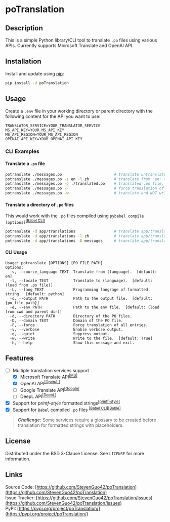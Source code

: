 # poTranslation

## Description

This is a simple Python library/CLI tool to translate `.po` files using various APIs. Currently supports Microsoft Translate and OpenAI API. 

## Installation

Install and update using [pip][PIP]:

```bash
pip install -U poTranslation
```

## Usage

Create a `.env` file in your working directory or parent directory with the following content for the API you want to use:   

```properties
TRANSLATOR_SERVICE=YOUR_TRANSLATOR_SERVICE
MS_API_KEY=YOUR_MS_API_KEY
MS_API_REGION=YOUR_MS_API_REGION
OPENAI_API_KEY=YOUR_OPENAI_API_KEY
```

### CLI Examples

#### Translate a `.po` file

```bash
potranslate ./messages.po                       # translate untranslated text from 'en' to language specified in the .po file, save to ./messages.po
potranslate ./messages.po -s en -l zh           # translate from 'en' to 'zh'
potranslate ./messages.po -o ./translated.po    # translated .po file, save to ./translated.po
potranslate ./messages.po -F                    # force translation of all entries
potranslate ./messages.po -w                    # translate and NOT write to the file
```

#### Translate a directory of `.po` files

This would work with the `.po` files compiled using `pybabel compile [options]`<sup>[[Babel CLI]][pybabel-compile]</sup>

```bash
potranslate -d app/translations                 # translate app/translations/<locale>/LC_MESSAGES/<domain>.po
potranslate -d app/translations -l zh           # translate app/translations/zh/LC_MESSAGES/<domain>.po
potranslate -d app/translations -D messages     # translate app/translations/<locale>/LC_MESSAGES/messages.po
```
#### CLI Usage

```text
Usage: potranslate [OPTIONS] [PO_FILE_PATH]
Options:
  -s, --source_language TEXT  Translate from (language).  [default: en]
  -l, --locale TEXT           Translate to (language).  [default: (load from .po file)]
  -L, --lang TEXT             Programming langrage of formatted string.  [default: python]
  -o, --output PATH           Path to the output file.  [default: {po_file_path}]
  -e, --env PATH              Path to the env file.  [default: (load from cwd and parent dir)]
  -d, --directory PATH        Directory of the PO files.
  -D, --domain TEXT           Domain of the PO file.
  -F, --force                 Force translation of all entries.
  -v, --verbose               Enable verbose output.
  -q, --quiet                 Suppress output.
  -w, --write                 Write to the file.  [default: True]
  -h, --help                  Show this message and exit.
```

## Features

- [ ] Multiple translation services support
  - [x] Microsoft Translate API<sup>[[MS]][MS-API]</sup>
  - [x] OpenAI API<sup>[[OpenAI]][OPENAI-API]</sup>
  - [ ] Google Translate API<sup>[[Google]][GOOGLE-API]</sup>
  - [ ] DeepL API<sup>[[DeepL]][DEEPL-API]</sup>
- [x] Support for *printf-style* formatted strings<sup>[[printf-style]][py-printf-style]</sup>
- [x] Support for `Babel` compiled `.po` files <sup>[[Babel CLI]][pybabel-compile][[Bable]][BABEL_]</sup>

> **_Challenge:_**  Some services require a glossary to be created before translation for formatted strings with placeholders. 

## License
Distributed under the BSD 3-Clause License. See `LICENSE` for more information.

## Links

Source Code: [https://github.com/StevenGuo42/poTranslation](https://github.com/StevenGuo42/poTranslation)  
Issue Tracker: [https://github.com/StevenGuo42/poTranslation/issues](https://github.com/StevenGuo42/poTranslation/issues)  
PyPI: [https://pypi.org/project/poTranslation/](https://pypi.org/project/poTranslation/)

[//]: # (Links)
[PIP]: https://pip.pypa.io/en/stable/getting-started/
[MS-API]: https://learn.microsoft.com/en-us/azure/ai-services/translator/reference/v3-0-reference
[OPENAI-API]: https://platform.openai.com/docs/guides/text-generation/chat-completions-api
[GOOGLE-API]: https://cloud.google.com/translate/docs/reference/api-overview
[DEEPL-API]: https://www.deepl.com/docs-api/translate-text
[BABEL_]: https://babel.pocoo.org/en/latest/
[pybabel-compile]: https://babel.pocoo.org/en/latest/cmdline.html#compile
[py-printf-style]: https://docs.python.org/3/library/stdtypes.html#printf-style-string-formatting

